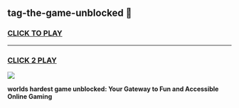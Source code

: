 
## tag-the-game-unblocked 👋
<h3>
<a href="https://premium.freeplayer.one?title=tag-the-game-unblocked&ref=14F">CLICK TO PLAY</a></h3>
<hr>

<h3>
<a href="https://premium.freeplayer.one?title=tag-the-game-unblocked&ref=14F">CLICK 2 PLAY</a>
  
</h3>

<a href="https://premium.freeplayer.one?title=tag-the-game-unblocked&ref=12F/"><img src="https://clearcache.store/games.png"></a>


**worlds hardest game unblocked: Your Gateway to Fun and Accessible Online Gaming**
